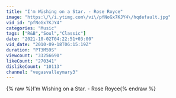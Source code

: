 ```yaml
---
title: "I'm Wishing on a Star. - Rose Royce"
image: "https:\/\/i.ytimg.com\/vi\/pfNoGx7KJY4\/hqdefault.jpg"
vid_id: "pfNoGx7KJY4"
categories: "Music"
tags: ["R&B","Soul","Classic"]
date: "2021-10-02T04:22:51+03:00"
vid_date: "2010-09-18T06:15:19Z"
duration: "PT3M59S"
viewcount: "33256690"
likeCount: "270341"
dislikeCount: "10113"
channel: "vegasvalleymary3"
---
```

{% raw %}I'm Wishing on a Star. - Rose Royce{% endraw %}
